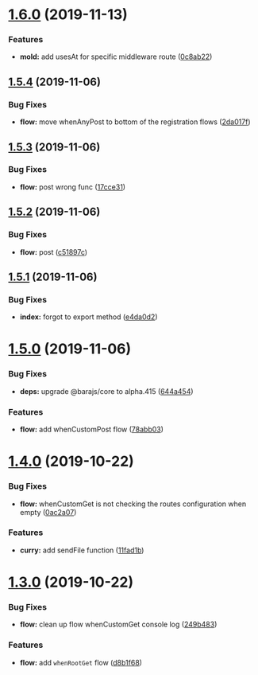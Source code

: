 # [1.6.0](https://github.com/barajs/express/compare/v1.5.4...v1.6.0) (2019-11-13)


### Features

* **mold:** add usesAt for specific middleware route ([0c8ab22](https://github.com/barajs/express/commit/0c8ab22a3f8f5b4c2926c4e0b9243dc7ded1c02e))

## [1.5.4](https://github.com/barajs/express/compare/v1.5.3...v1.5.4) (2019-11-06)


### Bug Fixes

* **flow:** move whenAnyPost to bottom of the registration flows ([2da017f](https://github.com/barajs/express/commit/2da017f1e07c7ccda206964c9f3dd09f23f1fda5))

## [1.5.3](https://github.com/barajs/express/compare/v1.5.2...v1.5.3) (2019-11-06)


### Bug Fixes

* **flow:** post wrong func ([17cce31](https://github.com/barajs/express/commit/17cce3151d24d6eef842a20d7bdf44f5572a555f))

## [1.5.2](https://github.com/barajs/express/compare/v1.5.1...v1.5.2) (2019-11-06)


### Bug Fixes

* **flow:** post ([c51897c](https://github.com/barajs/express/commit/c51897cc94611912f578b2fb4b8a8f5e29baf90c))

## [1.5.1](https://github.com/barajs/express/compare/v1.5.0...v1.5.1) (2019-11-06)


### Bug Fixes

* **index:** forgot to export method ([e4da0d2](https://github.com/barajs/express/commit/e4da0d254cc28d0db7eb028b46a646468e026ef2))

# [1.5.0](https://github.com/barajs/express/compare/v1.4.0...v1.5.0) (2019-11-06)


### Bug Fixes

* **deps:** upgrade @barajs/core to alpha.415 ([644a454](https://github.com/barajs/express/commit/644a454e8a117a432dcf76407cc121a67e61f3ba))


### Features

* **flow:** add whenCustomPost flow ([78abb03](https://github.com/barajs/express/commit/78abb03e186c205db0a07353c6f636eae0466d67))

# [1.4.0](https://github.com/barajs/express/compare/v1.3.0...v1.4.0) (2019-10-22)


### Bug Fixes

* **flow:** whenCustomGet is not checking the routes configuration when empty ([0ac2a07](https://github.com/barajs/express/commit/0ac2a075eb51b50f1773fd337f19d38141c9841f))


### Features

* **curry:** add sendFile function ([11fad1b](https://github.com/barajs/express/commit/11fad1b664d5cf772529a9c52154645be09aec51))

# [1.3.0](https://github.com/barajs/express/compare/v1.2.1...v1.3.0) (2019-10-22)


### Bug Fixes

* **flow:** clean up flow whenCustomGet console log ([249b483](https://github.com/barajs/express/commit/249b4832d342800b3dec17b04234a2d14521c22a))


### Features

* **flow:** add `whenRootGet` flow ([d8b1f68](https://github.com/barajs/express/commit/d8b1f6813421bca0e3666d8d35fa7132ef5df57d))
